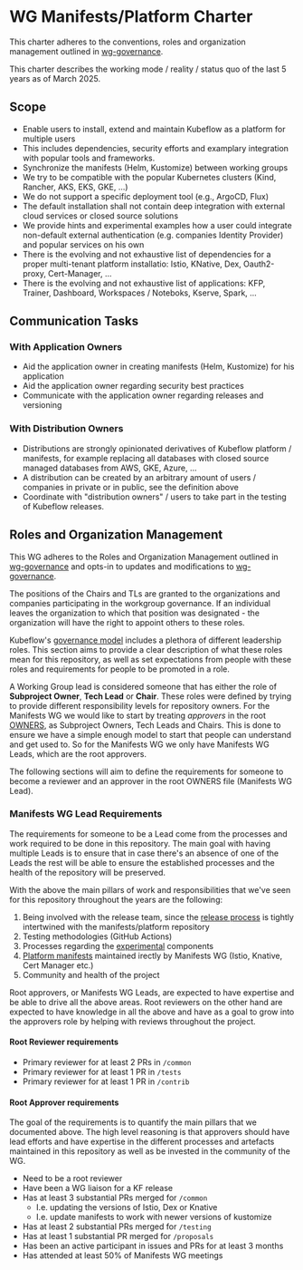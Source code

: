 # WG Manifests/Platform Charter

This charter adheres to the conventions, roles and organization management
outlined in [wg-governance].

This charter describes the working mode / reality / status quo  of the last 5 years as of March 2025.

## Scope

- Enable users to install, extend and maintain Kubeflow as a platform for multiple users
- This includes dependencies, security efforts and examplary integration with popular tools and frameworks.
- Synchronize the manifests (Helm, Kustomize) between working groups
- We try to be compatible with the popular Kubernetes clusters (Kind, Rancher, AKS, EKS, GKE, ...)
- We do not support a specific deployment tool (e.g., ArgoCD, Flux)
- The default installation shall not contain deep integration with external cloud services or closed source solutions
- We provide hints and experimental examples how a user could integrate non-default external authentication (e.g. companies Identity Provider) and popular services on his own
- There is the evolving and not exhaustive list of dependencies for a proper multi-tenant platform installatio: Istio, KNative, Dex, Oauth2-proxy, Cert-Manager, ...
- There is the evolving and not exhaustive list of applications:  KFP, Trainer, Dashboard, Workspaces / Noteboks, Kserve, Spark, ...

## Communication Tasks

### With Application Owners

- Aid the application owner in creating manifests (Helm, Kustomize) for his application
- Aid the application owner regarding security best practices
- Communicate with the application owner regarding releases and versioning

### With Distribution Owners
- Distributions are strongly opinionated derivatives of Kubeflow platform / manifests, for example replacing all databases with closed source managed databases from AWS, GKE, Azure, ...
- A distribution can be created by an arbitrary amount of users / companies in private or in public, see the definition above
- Coordinate with "distribution owners" / users to take part in the testing of Kubeflow releases.

## Roles and Organization Management

This WG adheres to the Roles and Organization Management outlined in
[wg-governance] and opts-in to updates and modifications to [wg-governance].

The positions of the Chairs and TLs are granted to the organizations and companies participating in the workgroup governance. If an individual leaves the organization to which that position was designated - the organization will have the right to appoint others to these roles.

Kubeflow's [governance model](https://github.com/kubeflow/community/blob/master/wgs/wg-governance.md)
includes a plethora of different leadership roles.
This section aims to provide a clear description of what these roles mean for
this repository, as well as set expectations from people with these roles and requirements
for people to be promoted in a role.

A Working Group lead is considered someone that has either the role of
**Subproject Owner**, **Tech Lead** or **Chair**. These roles were defined by trying
to provide different responsibility levels for repository owners. For the Manifests WG
we would like to start by treating *approvers* in the root [OWNERS](https://github.com/kubeflow/manifests/blob/master/OWNERS),
as Subproject Owners, Tech Leads and Chairs. This is done to ensure we have a
simple enough model to start that people can understand and get used to. So for
the Manifests WG we only have Manifests WG Leads, which are the root approvers.

The following sections will aim to define the requirements for someone to become
a reviewer and an approver in the root OWNERS file (Manifests WG Lead).

### Manifests WG Lead Requirements

The requirements for someone to be a Lead come from the processes and work required
to be done in this repository. The main goal with having multiple Leads is to ensure
that in case there's an absence of one of the Leads the rest will be able to ensure
the established processes and the health of the repository will be preserved.

With the above the main pillars of work and responsibilities that we've seen for
this repository throughout the years are the following:
1. Being involved with the release team, since the [release process](https://github.com/kubeflow/community/tree/master/releases) is tightly intertwined with the manifests/platform repository
2. Testing methodologies (GitHub Actions)
3. Processes regarding the [experimental](https://github.com/kubeflow/manifests/blob/master/experimental) components
4. [Platform manifests](https://github.com/kubeflow/manifests/tree/master/common) maintained irectly by Manifests WG (Istio, Knative, Cert Manager etc.)
5. Community and health of the project

Root approvers, or Manifests WG Leads, are expected to have expertise and be able
to drive all the above areas. Root reviewers on the other hand are expected to
have knowledge in all the above and have as a goal to grow into the approvers
role by helping with reviews throughout the project.

#### Root Reviewer requirements

* Primary reviewer for at least 2 PRs in `/common`
* Primary reviewer for at least 1 PR in `/tests`
* Primary reviewer for at least 1 PR in `/contrib`

#### Root Approver requirements

The goal of the requirements is to quantify the main pillars that we documented
above. The high level reasoning is that approvers should have lead efforts and
have expertise in the different processes and artefacts maintained in this repository
as well as be invested in the community of the WG.

* Need to be a root reviewer
* Have been a WG liaison for a KF release
* Has at least 3 substantial PRs merged for `/common`
    * I.e. updating the versions of Istio, Dex or Knative
    * I.e. update manifests to work with newer versions of kustomize
* Has at least 2 substantial PRs merged for `/testing`
* Has at least 1 substantial PR merged for `/proposals`
* Has been an active participant in issues and PRs for at least 3 months
* Has attended at least 50% of Manifests WG meetings


[wg-governance]: ../wg-governance.md
[wg-subprojects]: https://github.com/Kubeflow/community/blob/master/wg-YOURWG/README.md#subprojects
[Kubeflow Charter README]: https://github.com/Kubeflow/community/blob/master/committee-steering/governance/README.md
